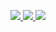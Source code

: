 <p align="left">
  <a href="https://t.me/jonathan_mssm" alt="Telegram">
    <img src="https://img.shields.io/badge/-Telegram-1C1C1C?logo=Telegram&logoColor=00FFFF&link=https://t.me/jonathan_mssm"/>
  </a>
  
  <a href="https://www.linkedin.com/in/jonathan-scheibel/" alt="Linkedin">
    <img src="https://img.shields.io/badge/-Linkedin-1C1C1C?logo=Linkedin&logoColor=00FFFF&link=https://www.linkedin.com/in/jonathan-scheibel"/>
  </a>
  
  <a href="https://jonathanscheibel.github.io/" alt="Blog">
    <img src="https://img.shields.io/badge/-Blog-1C1C1C?logo=Github&logoColor=00FFFF&link=https://jonathanscheibel.github.io/"/>
  </a>
</p>  
